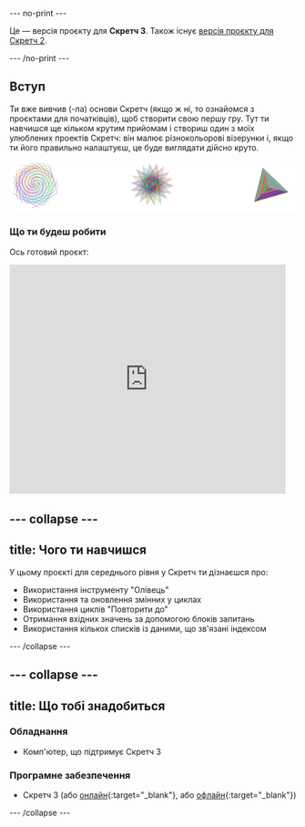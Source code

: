 --- no-print ---

Це — версія проєкту для **Скретч 3**. Також існує [версія проєкту для Скретч 2](https://projects.raspberrypi.org/uk-UA/projects/cd-intermediate-scratch-sushi-scratch2).

--- /no-print ---

## Вступ

Ти вже вивчив (-ла) основи Скретч (якщо ж ні, то ознайомся з проєктами для початківців), щоб створити свою першу гру. Тут ти навчишся ще кільком крутим прийомам і створиш один з моїх улюблених проектів Скретч: він малює різнокольорові візерунки і, якщо ти його правильно налаштуєш, це буде виглядати дійсно круто.

![](images/pen1.png)

### Що ти будеш робити

Ось готовий проєкт:

<div class="scratch-preview">
  <iframe allowtransparency="true" width="485" height="402" src="https://scratch.mit.edu/projects/embed/205355399/?autostart=false" frameborder="0"></iframe>
</div>

--- collapse ---
---
title: Чого ти навчишся
---

У цьому проєкті для середнього рівня у Скретч ти дізнаєшся про:

+ Використання інструменту "Олівець"
+ Використання та оновлення змінних у циклах
+ Використання циклів "Повторити до"
+ Отримання вхідних значень за допомогою блоків запитань
+ Використання кількох списків із даними, що зв'язані індексом

--- /collapse ---

--- collapse ---
---
title: Що тобі знадобиться
---

### Обладнання

+ Комп'ютер, що підтримує Скретч 3

### Програмне забезпечення

+ Скретч 3 (або [онлайн](https://scratch.mit.edu/projects/editor/){:target="_blank"}, або [офлайн](https://scratch.mit.edu/download/){:target="_blank"})

--- /collapse ---